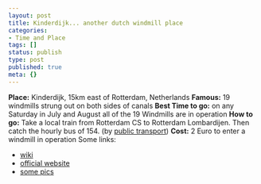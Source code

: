 ```yaml
---
layout: post
title: Kinderdijk... another dutch windmill place
categories:
- Time and Place
tags: []
status: publish
type: post
published: true
meta: {}
---
```

<strong>Place:</strong> Kinderdijk, 15km east of Rotterdam, Netherlands
<strong>Famous:</strong> 19 windmills strung out on both sides of canals
<strong>Best Time to go:</strong> on any Saturday in July and August all of the 19 Windmills are in operation
<strong>How to go:</strong> Take a local train from Rotterdam CS to Rotterdam Lombardijen. Then catch the hourly bus of 154. (by <a href="http://www.kinderdijk.nl/direct/webdir_howtotravel-public.htm">public transport</a>)
<strong>Cost:</strong> 2 Euro to enter a windmill in operation
Some links:
<ul>
	<li><a href="http://en.wikipedia.org/wiki/Kinderdijk">wiki</a></li>
	<li><a href="http://www.kinderdijk.nl/">official website</a></li>
	<li><a href="http://imageofholland.filternet.nl/Kinderdijk/kinderdijkframe.htm">some pics</a></li>
</ul>
